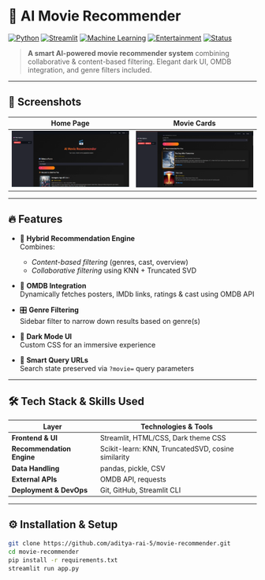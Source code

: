 <!--
╔══════════════════════════════════════════════════════════╗
║           AI Movie Recommender 🎥 — README               ║
╚══════════════════════════════════════════════════════════╝
-->

# 🎥 AI Movie Recommender

[![Python](https://img.shields.io/badge/Python-3.8%2B-blue?logo=python)](https://www.python.org/)
[![Streamlit](https://img.shields.io/badge/Built%20with-Streamlit-orange?logo=streamlit)](https://streamlit.io/)
[![Machine Learning](https://img.shields.io/badge/Machine%20Learning-Enabled-purple?logo=scikit-learn)](#)
[![Entertainment](https://img.shields.io/badge/Category-Entertainment-yellow?logo=popos)](#)
[![Status](https://img.shields.io/badge/Project-Active-brightgreen.svg)](#)


> **A smart AI-powered movie recommender system** combining collaborative & content-based filtering. Elegant dark UI, OMDB integration, and genre filters included.

---


## 📸 Screenshots

| Home Page | Movie Cards |
|:---------:|:-----------:|
| <img src="./APP_interface.png" width="450" alt="Home UI" /> | <img src="./movie_box.png" width="450" alt="Recommendations" /> |

---

## 🔥 Features

- 🎯 **Hybrid Recommendation Engine**  
  Combines:
  - *Content-based filtering* (genres, cast, overview)
  - *Collaborative filtering* using KNN + Truncated SVD

- 🔗 **OMDB Integration**  
  Dynamically fetches posters, IMDb links, ratings & cast using OMDB API

- 🎛️ **Genre Filtering**  
  Sidebar filter to narrow down results based on genre(s)

- 🌌 **Dark Mode UI**  
  Custom CSS for an immersive experience

- 🔗 **Smart Query URLs**  
  Search state preserved via `?movie=` query parameters

---

## 🛠️ Tech Stack & Skills Used

| Layer                    | Technologies & Tools                                       |
|--------------------------|------------------------------------------------------------|
| **Frontend & UI**        | Streamlit, HTML/CSS, Dark theme CSS                        |
| **Recommendation Engine**| Scikit-learn: KNN, TruncatedSVD, cosine similarity         |
| **Data Handling**        | pandas, pickle, CSV                                        |
| **External APIs**        | OMDB API, requests                                         |
| **Deployment & DevOps**  | Git, GitHub, Streamlit CLI                                 |

---

## ⚙️ Installation & Setup

```bash
git clone https://github.com/aditya-rai-5/movie-recommender.git
cd movie-recommender
pip install -r requirements.txt
streamlit run app.py
